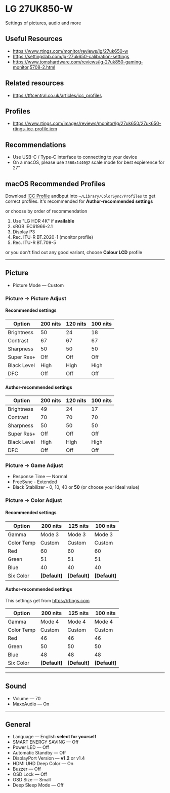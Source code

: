 # LG 27UK850-W

Settings of pictures, audio and more

## Useful Resources

- <https://www.rtings.com/monitor/reviews/lg/27uk650-w>
- <https://settingslab.com/lg-27uk650-calibration-settings>
- <https://www.tomshardware.com/reviews/lg-27uk850-gaming-monitor,5708-2.html>

## Related resources

- <https://tftcentral.co.uk/articles/icc_profiles>

## Profiles

- <https://www.rtings.com/images/reviews/monitor/lg/27uk650/27uk650-rtings-icc-profile.icm>

## Recommendations

- Use USB-C / Type-C interface to connecting to your device
- On a macOS, please use `2560x1440@2` scale mode for best expierence for 27"

## macOS Recommended Profiles

Download [ICC Profile](#profiles) andbput into `~/Library/ColorSync/Profiles`
to get correct profiles. It's recommended for **Author-recommended settings**

or choose by order of recommendation

1. Use "LG HDR 4K" if **available**
2. sRGB IEC61966-2.1
3. Display P3
4. Rec. ITU-R BT.2020-1 (monitor profile)
5. Rec. ITU-R BT.709-5

or you don't find out any good variant, choose **Colour LCD** profile

---

## Picture

- Picture Mode — Custom

### Picture → Picture Adjust

#### Recommended settings

| Option      | 200 nits | 120 nits | 100 nits |
| ----------- | -------- | -------- | -------- |
| Brightness  | 50       | 24       | 18       |
| Contrast    | 67       | 67       | 67       |
| Sharpness   | 50       | 50       | 50       |
| Super Res+  | Off      | Off      | Off      |
| Black Level | High     | High     | High     |
| DFC         | Off      | Off      | Off      |

#### Author-recommended settings

| Option      | 200 nits | 120 nits | 100 nits |
| ----------- | -------- | -------- | -------- |
| Brightness  | 49       | 24       | 17       |
| Contrast    | 70       | 70       | 70       |
| Sharpness   | 50       | 50       | 50       |
| Super Res+  | Off      | Off      | Off      |
| Black Level | High     | High     | High     |
| DFC         | Off      | Off      | Off      |

### Picture → Game Adjust

- Response Time — Normal
- FreeSync - Extended
- Black Stabilizer - 0, 10, 40 or **50** (or choose your ideal value)

### Picture → Color Adjust

#### Recommended settings

| Option     | 200 nits      | 125 nits      | 100 nits      |
| ---------- | ------------- | ------------- | ------------- |
| Gamma      | Mode 3        | Mode 3        | Mode 3        |
| Color Temp | Custom        | Custom        | Custom        |
| Red        | 60            | 60            | 60            |
| Green      | 51            | 51            | 51            |
| Blue       | 40            | 40            | 40            |
| Six Color  | **[Default]** | **[Default]** | **[Default]** |

#### Author-recommended settings

This settings get from <https://rtings.com>

| Option     | 200 nits      | 125 nits      | 100 nits      |
| ---------- | ------------- | ------------- | ------------- |
| Gamma      | Mode 4        | Mode 4        | Mode 4        |
| Color Temp | Custom        | Custom        | Custom        |
| Red        | 46            | 46            | 46            |
| Green      | 50            | 50            | 50            |
| Blue       | 48            | 48            | 48            |
| Six Color  | **[Default]** | **[Default]** | **[Default]** |

---

## Sound

- Volume — 70
- MaxxAudio — On

---

## General

- Language — English **select for yourself**
- SMART ENERGY SAVING — Off
- Power LED — Off
- Automatic Standby — Off
- DisplayPort Version — **v1.2** or v1.4
- HDMI UHD Deep Color — On
- Buzzer — Off
- OSD Lock — Off
- OSD Size — Small
- Deep Sleep Mode — Off
